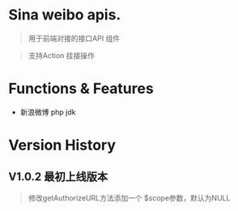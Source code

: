 # Sina weibo apis.

> 用于前端对接的接口API 组件

> 支持Action 挂接操作

Functions & Features
=================

* 新浪微博  php jdk

Version History
=================

V1.0.2 最初上线版本
-----------------

> 修改getAuthorizeURL方法添加一个 $scope参数，默认为NULL